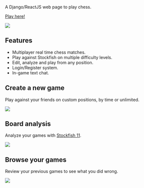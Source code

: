 A Django/ReactJS web page to play chess.

[Play here!](https://drj-chezz.herokuapp.com)

![](https://i.imgur.com/2NRSBuD.png)

## Features
- Multiplayer real time chess matches.
- Play against Stockfish on multiple difficulty levels.
- Edit, analyze and play from any position.
- Login/Register system.
- In-game text chat.

## Create a new game
Play against your friends on custom positions, by time or unlimited.

![](https://i.imgur.com/X1TIJfh.png)

## Board analysis
Analyze your games with [Stockfish 11](https://github.com/nmrugg/stockfish.js/tree/Stockfish11).

![](https://i.imgur.com/yvPTBR3.png)

## Browse your games
Review your previous games to see what you did wrong.

![](https://i.imgur.com/UW2OhiZ.png)
